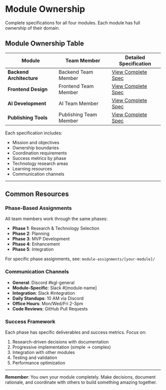 # Module Ownership

Complete specifications for all four modules. Each module has full ownership of their domain.

## Module Ownership Table

| Module | Team Member | Detailed Specification |
|--------|-------------|----------------------|
| **Backend Architecture** | Backend Team Member | [View Complete Spec](../modules/backend-architecture/Backend-Architecture-Spec.md) |
| **Frontend Design** | Frontend Team Member | [View Complete Spec](../modules/frontend-design/Frontend-Design-Spec.md) |
| **AI Development** | AI Team Member | [View Complete Spec](../modules/ai-development/AI-Development-Spec.md) |
| **Publishing Tools** | Publishing Team Member | [View Complete Spec](../modules/publishing-tools/Publishing-Tools-Spec.md) |

Each specification includes:

- Mission and objectives
- Ownership boundaries 
- Coordination requirements
- Success metrics by phase
- Technology research areas
- Learning resources
- Communication channels

---

## Common Resources

### Phase-Based Assignments

All team members work through the same phases:
- **Phase 1**: Research & Technology Selection
- **Phase 2**: Planning
- **Phase 3**: MVP Development
- **Phase 4**: Enhancement
- **Phase 5**: Integration

For specific phase assignments, see: `module-assignments/[your-module]/`

### Communication Channels

- **General**: Discord #kgl-general
- **Module-Specific**: Slack #[module-name]
- **Integration**: Slack #integration
- **Daily Standups**: 10 AM via Discord
- **Office Hours**: Mon/Wed/Fri 2-3pm
- **Code Reviews**: GitHub Pull Requests

### Success Framework

Each phase has specific deliverables and success metrics. Focus on:

1. Research-driven decisions with documentation
2. Progressive implementation (simple → complex)
3. Integration with other modules
4. Testing and validation
5. Performance optimization

---

**Remember**: You own your module completely. Make decisions, document rationale, and coordinate with others to build something amazing together.
